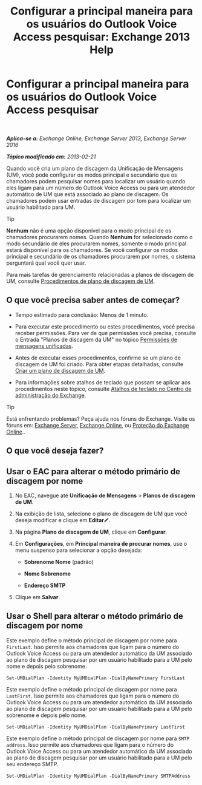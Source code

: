 ﻿---
title: 'Configurar a principal maneira para os usuários do Outlook Voice Access pesquisar: Exchange 2013 Help'
TOCTitle: Configurar a principal maneira para os usuários do Outlook Voice Access pesquisar
ms:assetid: 3d93a037-5820-41d3-9206-69f534414daf
ms:mtpsurl: https://technet.microsoft.com/pt-br/library/Aa997563(v=EXCHG.150)
ms:contentKeyID: 50485371
ms.date: 05/22/2018
mtps_version: v=EXCHG.150
ms.translationtype: MT
---

# Configurar a principal maneira para os usuários do Outlook Voice Access pesquisar

 

_**Aplica-se a:** Exchange Online, Exchange Server 2013, Exchange Server 2016_

_**Tópico modificado em:** 2013-02-21_

Quando você cria um plano de discagem da Unificação de Mensagens (UM), você pode configurar os modos principal e secundário que os chamadores podem pesquisar nomes para localizar um usuário quando eles ligam para um número do Outlook Voice Access ou para um atendedor automático de UM que está associado ao plano de discagem. Os chamadores podem usar entradas de discagem por tom para localizar um usuário habilitado para UM.


> [!TIP]
> <STRONG>Nenhum</STRONG> não é uma opção disponível para o modo principal de os chamadores procurarem nomes. Quando <STRONG>Nenhum</STRONG> for selecionado como o modo secundário de eles procurarem nomes, somente o modo principal estará disponível para os chamadores. Se você configurar os modos principal e secundário de os chamadores procurarem por nomes, o sistema perguntará qual você quer usar.



Para mais tarefas de gerenciamento relacionadas a planos de discagem de UM, consulte [Procedimentos de plano de discagem de UM](um-dial-plan-procedures-exchange-2013-help.md).

## O que você precisa saber antes de começar?

  - Tempo estimado para conclusão: Menos de 1 minuto.

  - Para executar este procedimento ou estes procedimentos, você precisa receber permissões. Para ver de que permissões você precisa, consulte o Entrada "Planos de discagem da UM" no tópico [Permissões de mensagens unificadas](unified-messaging-permissions-exchange-2013-help.md).

  - Antes de executar esses procedimentos, confirme se um plano de discagem de UM foi criado. Para obter etapas detalhadas, consulte [Criar um plano de discagem de UM](create-a-um-dial-plan-exchange-2013-help.md).

  - Para informações sobre atalhos de teclado que possam se aplicar aos procedimentos neste tópico, consulte [Atalhos de teclado no Centro de administração do Exchange](keyboard-shortcuts-in-the-exchange-admin-center-exchange-online-protection-help.md).


> [!TIP]
> Está enfrentando problemas? Peça ajuda nos fóruns do Exchange. Visite os fóruns em: <A href="https://go.microsoft.com/fwlink/p/?linkid=60612">Exchange Server</A>, <A href="https://go.microsoft.com/fwlink/p/?linkid=267542">Exchange Online</A>, ou <A href="https://go.microsoft.com/fwlink/p/?linkid=285351">Proteção do Exchange Online</A>..



## O que você deseja fazer?

## Usar o EAC para alterar o método primário de discagem por nome

1.  No EAC, navegue até **Unificação de Mensagens** \> **Planos de discagem de UM**.

2.  Na exibição de lista, selecione o plano de discagem de UM que você deseja modificar e clique em **Editar**![Ícone de edição](images/JJ218640.6f53ccb2-1f13-4c02-bea0-30690e6ea71d(EXCHG.150).gif "Ícone de edição").

3.  Na página **Plano de discagem de UM**, clique em **Configurar**.

4.  Em **Configurações**, em **Principal maneira de procurar nomes**, use o menu suspenso para selecionar a opção desejada:
    
      - **Sobrenome Nome** (padrão)
    
      - **Nome Sobrenome**
    
      - **Endereço SMTP**

5.  Clique em **Salvar**.

## Usar o Shell para alterar o método primário de discagem por nome

Este exemplo define o método principal de discagem por nome para `FirstLast`. Isso permite aos chamadores que ligam para o número do Outlook Voice Access ou para um atendedor automático da UM associado ao plano de discagem pesquisar por um usuário habilitado para a UM pelo nome e depois pelo sobrenome.

    Set-UMDialPlan -Identity MyUMDialPlan -DialByNamePrimary FirstLast

Este exemplo define o método principal de discagem por nome para `LastFirst`. Isso permite aos chamadores que ligam para o número do Outlook Voice Access ou para um atendedor automático da UM associado ao plano de discagem pesquisar por um usuário habilitado para a UM pelo sobrenome e depois pelo nome.

    Set-UMDialPlan -Identity MyUMDialPlan -DialByNamePrimary LastFirst 

Este exemplo define o método principal de discagem por nome para `SMTP address`. Isso permite aos chamadores que ligam para o número do Outlook Voice Access ou para um atendedor automático da UM associado ao plano de discagem pesquisar por um usuário habilitado para a UM pelo seu endereço SMTP.

    Set-UMDialPlan -Identity MyUMDialPlan -DialByNamePrimary SMTPAddress

